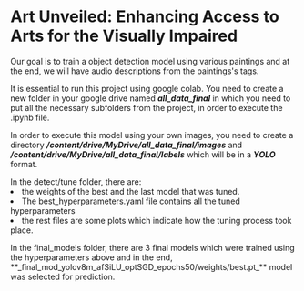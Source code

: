 # Art Unveiled: Enhancing Access to Arts for the Visually Impaired
Our goal is to train a object detection model using various paintings and at the end, we will have audio descriptions from the paintings's tags.

It is essential to run this project using google colab.
You need to create a new folder in your google drive named **_all_data_final_** in which you need to put all the necessary subfolders from the project, in order to execute the .ipynb file.
 
In order to execute this model using your own images, you need to create a directory **_/content/drive/MyDrive/all_data_final/images_** and **_/content/drive/MyDrive/all_data_final/labels_** which will be in a **_YOLO_** format.

<dl type = "circle">In the detect/tune folder, there are:
 <li>the weights of the best and the last model that was tuned. </li>
 <li>The best_hyperparameters.yaml file contains all the tuned hyperparameters</li> 
 <li>the rest files are some plots which indicate how the tuning process took place.</li></dl>
<dl type = "circle">In the final_models folder, there are 3 final models which were trained using the hyperparameters above and in the end, **_final_mod_yolov8m_afSiLU_optSGD_epochs50/weights/best.pt_** model was selected for prediction.</dl>
